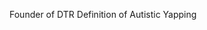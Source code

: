 Founder of DTR
Definition of Autistic Yapping

<!---
braxtonhuntnissen/braxtonhuntnissen is a ✨ special ✨ repository because its `README.md` (this file) appears on your GitHub profile.
You can click the Preview link to take a look at your changes.
--->
